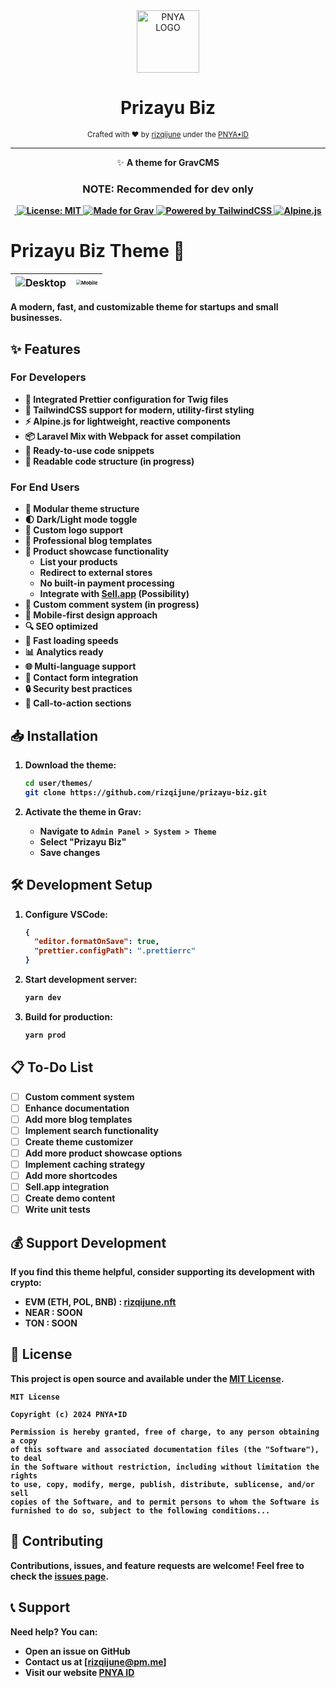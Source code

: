 <div align="center">
	<img width="100" height="100" src="https://i.ibb.co.com/jbcm207/Logo-Rounded-Violet-300.png" alt="PNYA LOGO">
	<br>
	<h1>Prizayu Biz</h1>
	<sub>Crafted with ❤︎ by <a href="https://github.com/rizqijune">rizqijune</a> under the <a href="https://pnya.my.id">PNYA•ID</a></sub>
</div>
<hr/>
<p align="center">✨ <strong>A theme for GravCMS</strong></p>
<h3 align="center"> <strong> NOTE: Recommended for dev only</h3>

<p align="center">
  <a href="https://github.com/feross/standard">
    <img src="https://img.shields.io/badge/code%20style-standard-green.svg?style=flat-square" alt="">
  </a>
  <a href="https://opensource.org/licenses/MIT">
    <img src="https://img.shields.io/badge/License-MIT-yellow.svg" alt="License: MIT">
  </a>
  <a href="https://getgrav.org">
    <img src="https://img.shields.io/badge/Made%20for-Grav-blue" alt="Made for Grav">
  </a>
  <a href="https://tailwindcss.com">
    <img src="https://img.shields.io/badge/Powered%20by-TailwindCSS-06B6D4" alt="Powered by TailwindCSS">
  </a>
  <a href="https://alpinejs.dev">
    <img src="https://img.shields.io/badge/Powered%20by-Alpine.js-2D323E" alt="Alpine.js">
  </a>
</p>

# Prizayu Biz Theme 🚀

| ![Desktop](/home/rizqijune/public_html/user/themes/prizayu-biz/screenshot.jpeg) | <img src="/home/rizqijune/public_html/user/themes/prizayu-biz/screenshot-rocks.png" alt="Mobile" style="zoom:50%;" /> |
| ------------------------------------------------------------ | ------------------------------------------------------------ |





A modern, fast, and customizable theme for startups and small businesses.

## ✨ Features

### For Developers
- 🎨 Integrated Prettier configuration for Twig files
- 🌊 TailwindCSS support for modern, utility-first styling
- ⚡ Alpine.js for lightweight, reactive components
- 📦 Laravel Mix with Webpack for asset compilation
- 🧩 Ready-to-use code snippets
- 📖 Readable code structure (in progress)

### For End Users
- 🧱 Modular theme structure
- 🌓 Dark/Light mode toggle
- 🎯 Custom logo support
- 📝 Professional blog templates
- 🏪 Product showcase functionality
  - List your products
  - Redirect to external stores
  - No built-in payment processing
  - Integrate with [Sell.app](https://sell.app) (Possibility)
- 💬 Custom comment system (in progress)
- 📱 Mobile-first design approach
- 🔍 SEO optimized
- 🚀 Fast loading speeds
- 📊 Analytics ready
- 🌐 Multi-language support
- 📧 Contact form integration
- 🔒 Security best practices
- 🎯 Call-to-action sections

## 📥 Installation

1. Download the theme:
   ```bash
   cd user/themes/
   git clone https://github.com/rizqijune/prizayu-biz.git
   ```

2. Activate the theme in Grav:
   - Navigate to `Admin Panel > System > Theme`
   - Select "Prizayu Biz"
   - Save changes

## 🛠️ Development Setup

1. Configure VSCode:
   ```json
   {
     "editor.formatOnSave": true,
     "prettier.configPath": ".prettierrc"
   }
   ```

2. Start development server:
   ```bash
   yarn dev
   ```

3. Build for production:
   ```bash
   yarn prod
   ```

## 📋 To-Do List

- [ ] Custom comment system
- [ ] Enhance documentation
- [ ] Add more blog templates
- [ ] Implement search functionality
- [ ] Create theme customizer
- [ ] Add more product showcase options
- [ ] Implement caching strategy
- [ ] Add more shortcodes
- [ ] Sell.app integration
- [ ] Create demo content
- [ ] Write unit tests

## 💰 Support Development

If you find this theme helpful, consider supporting its development with crypto:

- EVM (ETH, POL, BNB) : [rizqijune.nft](https://ud.me/rizqijune.nft)
- NEAR :  SOON
- TON :  SOON

## 📄 License

This project is open source and available under the [MIT License](LICENSE).

```
MIT License

Copyright (c) 2024 PNYA•ID

Permission is hereby granted, free of charge, to any person obtaining a copy
of this software and associated documentation files (the "Software"), to deal
in the Software without restriction, including without limitation the rights
to use, copy, modify, merge, publish, distribute, sublicense, and/or sell
copies of the Software, and to permit persons to whom the Software is
furnished to do so, subject to the following conditions...
```

## 🤝 Contributing

Contributions, issues, and feature requests are welcome! Feel free to check the [issues page](link-to-issues).

## 📞 Support

Need help? You can:
- Open an issue on GitHub
- Contact us at [rizqijune@pm.me]
- Visit our website [PNYA ID](https://pnya.my.id)